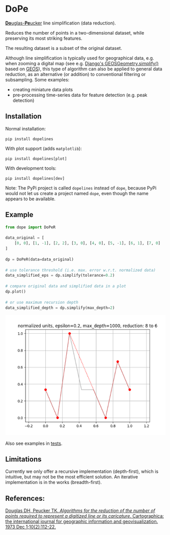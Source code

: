 # DoPe

[**Do**uglas-**Pe**ucker][1] line simplification (data reduction).

Reduces the number of points in a two-dimensional dataset, while preserving its most striking features.

The resulting dataset is a subset of the original dataset.

Although line simplification is typically used for geographical data, e.g. when zooming a digital map (see e.g. [Django's GEOSGeometry.simplify()][4] based on [GEOS][5]),
this type of algorithm can also be applied to general data reduction, as an alternative (or addition) to conventional filtering or subsampling. Some examples:
- creating miniature data plots
- pre-processing time-series data for feature detection (e.g. peak detection) 

 

## Installation

Normal installation:

```pip install dopelines```

With plot support (adds `matplotlib`):

```pip install dopelines[plot]```

With development tools:

```pip install dopelines[dev]```

Note: The PyPi project is called `dopelines` instead of `dope`, because PyPi would not let us create a project named `dope`, even though the name appears to be available. 

## Example

```python
from dope import DoPeR

data_original = [
    [0, 0], [1, -1], [2, 2], [3, 0], [4, 0], [5, -1], [6, 1], [7, 0]
]

dp = DoPeR(data=data_original)

# use tolerance threshold (i.e. max. error w.r.t. normalized data)
data_simplified_eps = dp.simplify(tolerance=0.2)

# compare original data and simplified data in a plot
dp.plot()

# or use maximum recursion depth
data_simplified_depth = dp.simplify(max_depth=2)

```

![Example line simplification plot.][3]

Also see examples in [tests][2].

## Limitations

Currently we only offer a recursive implementation (depth-first), which is intuitive, but may not be the most efficient solution.
An iterative implementation is in the works (breadth-first).

## References:

[Douglas DH, Peucker TK. *Algorithms for the reduction of the number of points required to represent a digitized line or its caricature.*
Cartographica: the international journal for geographic information and geovisualization. 1973 Dec 1;10(2):112-22.][1]

[1]: https://doi.org/10.3138/FM57-6770-U75U-7727
[2]: https://github.com/dennisvang/dope/tree/main/tests
[3]: https://github.com/dennisvang/dope/blob/main/pdf/dope-example.png
[4]: https://docs.djangoproject.com/en/stable/ref/contrib/gis/geos/#django.contrib.gis.geos.GEOSGeometry.simplify
[5]: https://libgeos.org/doxygen/namespacegeos_1_1simplify.html

